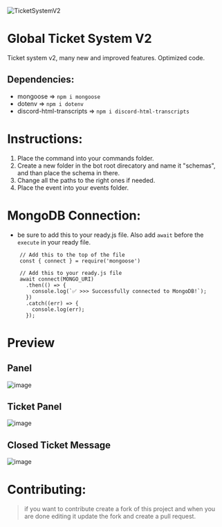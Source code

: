 ![TicketSystemV2](https://user-images.githubusercontent.com/91988772/189364589-62fe5ca1-3e38-4ecb-b36a-e9a3fe1db10b.png)


# Global Ticket System V2
Ticket system v2, many new and improved features. Optimized code.

## Dependencies:
-  mongoose => `npm i mongoose`
-  dotenv => `npm i dotenv`
-  discord-html-transcripts => `npm i discord-html-transcripts`

# Instructions:
1) Place the command into your commands folder.
2) Create a new folder in the bot root direcatory and name it "schemas", and than place the schema in there.
3) Change all the paths to the right ones if needed.
4) Place the event into your events folder.

# MongoDB Connection:
- be sure to add this to your ready.js file. Also add `await` before the `execute` in your ready file.
```
    // Add this to the top of the file
    const { connect } = require('mongoose')
    
    // Add this to your ready.js file
    await connect(MONGO_URI)
      .then(() => {
        console.log(`✅ >>> Successfully connected to MongoDB!`);
      })
      .catch((err) => {
        console.log(err);
      });
```

# Preview

## Panel

![image](https://user-images.githubusercontent.com/91988772/189365208-21552160-68e7-4820-a392-b17d611c3577.png)

## Ticket Panel

![image](https://user-images.githubusercontent.com/91988772/189365323-61d11289-a45d-4bc1-b5e5-12eff6155df9.png)

## Closed Ticket Message

![image](https://user-images.githubusercontent.com/91988772/189365398-8d9347dc-e14e-4c22-8845-cf262d0712fa.png)

# Contributing:
> if you want to contribute create a fork of this project and when you are done editing it update the fork and create a pull request.
